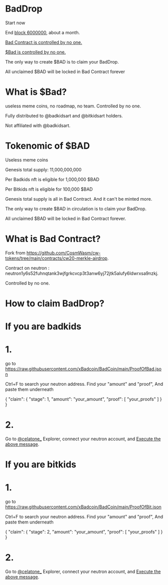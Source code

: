 # BadDrop
Start now

End [block 6000000](https://www.mintscan.io/neutron/block/6000000), about a month.

[Bad Contract is controlled by no one.](https://www.mintscan.io/neutron/tx/0254216FC80CC280801C7C0F776DBB57D53B88F832ABADBDFE86886174FC24C5?height=5419089)

[$Bad  is controlled by no one.](https://www.mintscan.io/neutron/tx/A16F7F10DDD3BB0DF73EA6BBB0FE2FC45B3E3606AA86E21E089826ED3722BF69?height=5418917)

The only way to create $BAD is to claim your BadDrop.

All unclaimed $BAD will be locked in Bad Contract forever




# What is $Bad?
useless meme coins, no roadmap, no team. Controlled by no one.

Fully distributed to @badkidsart and @bitkidsart holders.

Not affiliated with @badkidsart.

# Tokenomic of $BAD  

Useless meme coins

Genesis total supply: 11,000,000,000 

Per Badkids nft is eligible for 1,000,000 $BAD

Per Bitkids nft is eligible for 100,000 $BAD

Genesis total supply is all in Bad Contract. And it can't be minted more.

The only way to create $BAD in circulation is to claim your BadDrop.

All unclaimed $BAD will be locked in Bad Contract forever.


# What is Bad Contract?
Fork from https://github.com/CosmWasm/cw-tokens/tree/main/contracts/cw20-merkle-airdrop.

Contract on neutron : neutron1y6s52fuhnqtank3wjfgrkcvcp3t3anw6yj72jtk5alufy6ldwrxsa9nzkj.

Controlled by no one.

# How to claim BadDrop?
# If you are badkids
# 1.
go to https://raw.githubusercontent.com/xBadcoin/BadCoin/main/ProofOfBad.json

Ctrl+F to search your neutron address. Find your "amount" and "proof", And paste them underneath


{
  "claim": {
    "stage": 1,
    "amount": "your_amount",
    "proof": [
      "your_proofs"
    ]
  }
}
# 2.
Go to [@celatone_](https://twitter.com/celatone_)  Explorer, connect your neutron account, and [Execute the above message](https://neutron.celat.one/neutron-1/execute?contract=neutron1y6s52fuhnqtank3wjfgrkcvcp3t3anw6yj72jtk5alufy6ldwrxsa9nzkj).



# If you are bitkids
# 1.
go to https://raw.githubusercontent.com/xBadcoin/BadCoin/main/ProofOfBit.json

Ctrl+F to search your neutron address. Find your "amount" and "proof", And paste them underneath


{
  "claim": {
    "stage": 2,
    "amount": "your_amount",
    "proof": [
      "your_proofs"
    ]
  }
}
# 2.
Go to [@celatone_](https://twitter.com/celatone_)  Explorer, connect your neutron account, and [Execute the above message](https://neutron.celat.one/neutron-1/execute?contract=neutron1y6s52fuhnqtank3wjfgrkcvcp3t3anw6yj72jtk5alufy6ldwrxsa9nzkj).







